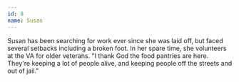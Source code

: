 ```yaml
---
id: 8
name: Susan
---
```


Susan has been searching for work ever since she was laid off, but faced several setbacks including a broken foot. In her spare time, she volunteers at the VA for older veterans. "I thank God the food pantries are here. They're keeping a lot of people alive, and keeping people off the streets and out of jail."
